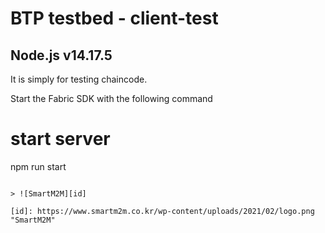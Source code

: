 # BTP testbed - client-test

## Node.js v14.17.5

It is simply for testing chaincode.

Start the Fabric SDK with the following command

# start server
npm run start

```

> ![SmartM2M][id]

[id]: https://www.smartm2m.co.kr/wp-content/uploads/2021/02/logo.png "SmartM2M"
